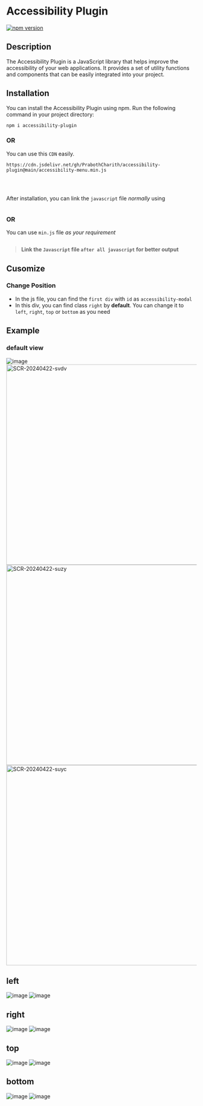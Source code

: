 
# Accessibility Plugin

[![npm version](https://badge.fury.io/js/accessibility-plugin.svg)](https://badge.fury.io/js/accessibility-plugin)

## Description

The Accessibility Plugin is a JavaScript library that helps improve the accessibility of your web applications. It provides a set of utility functions and components that can be easily integrated into your project.

## Installation

You can install the Accessibility Plugin using npm. Run the following command in your project directory:

<pre><code>npm i accessibility-plugin</code></pre>

### OR

You can use this `CDN` easily.

<pre><code>https://cdn.jsdelivr.net/gh/PrabothCharith/accessibility-plugin@main/accessibility-menu.min.js</code></pre>
<pre><code><script src="https://cdn.jsdelivr.net/gh/PrabothCharith/accessibility-plugin@main/accessibility-menu.min.js"></script></code></pre>

<br/>

After installation, you can link the `javascript` file _normally_ using
<pre><code><script src="node_modules/accessibility-plugin/accessibility-menu.js"></script></code></pre>

### OR

You can use `min.js` file _as your requirement_
<pre><code><script src="node_modules/accessibility-plugin/accessibility-menu.min.js"></script></code></pre>

> **Link the `Javascript` file `after all javascript` for better output**

## Cusomize

### Change Position

- In the js file, you can find the `first div` with `id` as `accessibility-modal`
- In this div, you can find class `right` by **default**. You can change it to `left`, `right`, `top` or `bottom` as you need


## Example 

### default view

![image](https://github.com/PrabothCharith/accessibility-plugin/assets/91902549/755a78db-6de1-43d7-a3f0-ec179cc39d69)
<img width="530" alt="SCR-20240422-svdv" src="https://github.com/PrabothCharith/accessibility-plugin/assets/91902549/d74454a0-54c4-4379-8c1d-0c514372db58">
<img width="530" alt="SCR-20240422-suzy" src="https://github.com/PrabothCharith/accessibility-plugin/assets/91902549/08e18cbe-f8d5-4d62-ad66-87d6ee437cf8">
<img width="530" alt="SCR-20240422-suyc" src="https://github.com/PrabothCharith/accessibility-plugin/assets/91902549/bf4387c4-92c3-49d9-8892-ff7fbf09d38c">

## left
![image](https://github.com/PrabothCharith/accessibility-plugin/assets/91902549/7aa31c05-e856-4857-9cbc-774e6952b8fb)
![image](https://github.com/PrabothCharith/accessibility-plugin/assets/91902549/e6349b8f-bfc2-47c7-bd4d-0fca448cbb78)

## right
![image](https://github.com/PrabothCharith/accessibility-plugin/assets/91902549/fc0a5a70-9456-4c52-8f5a-ffbae51e0379)
![image](https://github.com/PrabothCharith/accessibility-plugin/assets/91902549/bcf16866-1231-44be-98b4-e3e908e91c64)

## top
![image](https://github.com/PrabothCharith/accessibility-plugin/assets/91902549/f3da4198-c796-49ae-9580-466b428d5feb)
![image](https://github.com/PrabothCharith/accessibility-plugin/assets/91902549/7fe55c42-1e3d-464a-9b04-8c77879930d2)

## bottom
![image](https://github.com/PrabothCharith/accessibility-plugin/assets/91902549/b08a86d4-e4fd-4736-9f7a-099ada59010f)
![image](https://github.com/PrabothCharith/accessibility-plugin/assets/91902549/a965796c-8dbf-4f38-ae82-bc3f5b4793d7)
